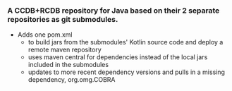 ### A CCDB+RCDB repository for Java based on their 2 separate repositories as git submodules.

* Adds one pom.xml
  * to build jars from the submodules' Kotlin source code and deploy a remote maven repository
  * uses maven central for dependencies instead of the local jars included in the submodules
  * updates to more recent dependency versions and pulls in a missing dependency, org.omg.COBRA
